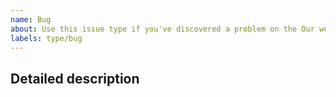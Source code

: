 ```yaml
---
name: Bug
about: Use this issue type if you've discovered a problem on the Our website. **If it relates to packages please see the note below.**
labels: type/bug
---
```


<!-- 
Please fill in a brief description of the issue here.
-->

## Detailed description

<!--
Describe the issue in detail, including how to reproduce it.
If appropriate, please include error messages and screenshots.
-->
